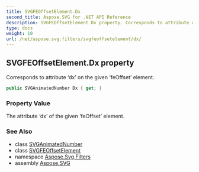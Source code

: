 ```yaml
---
title: SVGFEOffsetElement.Dx
second_title: Aspose.SVG for .NET API Reference
description: SVGFEOffsetElement Dx property. Corresponds to attribute dx on the given feOffset element
type: docs
weight: 10
url: /net/aspose.svg.filters/svgfeoffsetelement/dx/
---
```

## SVGFEOffsetElement.Dx property

Corresponds to attribute ‘dx’ on the given ‘feOffset’ element.

```csharp
public SVGAnimatedNumber Dx { get; }
```

### Property Value

The attribute ‘dx’ of the given ‘feOffset’ element.

### See Also

* class [SVGAnimatedNumber](../../../aspose.svg.datatypes/svganimatednumber/)
* class [SVGFEOffsetElement](../)
* namespace [Aspose.Svg.Filters](../../../aspose.svg.filters/)
* assembly [Aspose.SVG](../../../)
